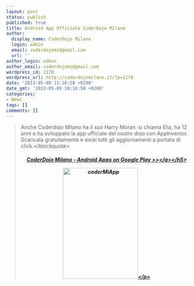 ```yaml
---
layout: post
status: publish
published: true
title: Android App Ufficiale CoderDojo Milano
author:
  display_name: CoderDojo Milano
  login: admin
  email: coderdojomi@gmail.com
  url: ''
author_login: admin
author_email: coderdojomi@gmail.com
wordpress_id: 1178
wordpress_url: http://coderdojomilano.it/?p=1178
date: '2013-05-09 11:16:58 +0200'
date_gmt: '2013-05-09 10:16:58 +0200'
categories:
- News
tags: []
comments: []
---
```

<blockquote>Anche Coderdojo Milano ha il suo Harry Moran: si chiama Elia, ha 12 anni e ha sviluppato la app ufficiale del nostro dojo con AppInventor. Scaricala gratuitamente e avrai tutti gli aggiornamenti a portata di click.<&#47;blockquote></p>
<h5 style="text-align: center;"><a href="https:&#47;&#47;play.google.com&#47;store&#47;apps&#47;details?id=appinventor.ai_giordano_scalzo.CoderDojoMI" target="_blank">CoderDojo Milano - Android Apps on Google Play >><&#47;a><&#47;h5></p>
<p style="text-align: center;"><img class="alignnone size-full wp-image-1181" alt="coderMiApp" src="http:&#47;&#47;coderdojomilano.it&#47;wp-content&#47;uploads&#47;2013&#47;05&#47;coderMiApp.jpg" width="202" height="300" &#47;><&#47;p></p>
